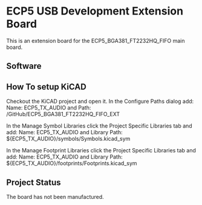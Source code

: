 # ECP5 USB Development Extension Board
This is an extension board for the ECP5_BGA381_FT2232HQ_FIFO main board.

## Software

## How To setup KiCAD
Checkout the KiCAD project and open it. In the Configure Paths dialog add: Name: ECP5_TX_AUDIO and Path: <The full path to the GitHub directory>/GitHub/ECP5_BGA381_FT2232HQ_FIFO_EXT

In the Manage Symbol Libraries click the Project Specific Libraries tab and add: Name: ECP5_TX_AUDIO and Library Path: ${ECP5_TX_AUDIO}/symbols/Symbols.kicad_sym

In the Manage Footprint Libraries click the Project Specific Libraries tab and add: Name: ECP5_TX_AUDIO and Library Path: ${ECP5_TX_AUDIO}/footprints/Footprints.kicad_sym

## Project Status
The board has not been manufactured.
